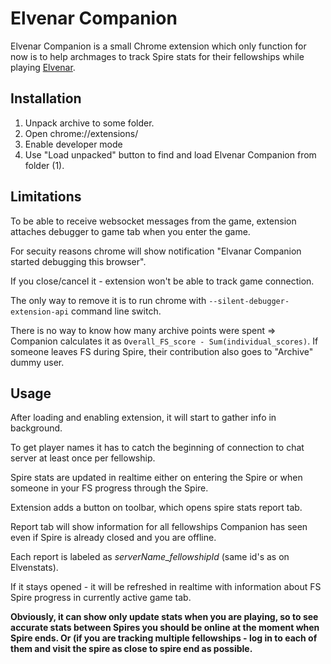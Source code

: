 ﻿Elvenar Companion
==============

Elvenar Companion is a small Chrome extension which only function for now is to help archmages to track Spire stats for their fellowships while playing [Elvenar](https://elvenar.com).

Installation
---------

1. Unpack archive to some folder.
2. Open chrome://extensions/
3. Enable developer mode
4. Use "Load unpacked" button to find and load Elvenar Companion from folder (1).

Limitations
---------

To be able to receive websocket messages from the game, extension attaches debugger to game tab when you enter the game.

For secuity reasons chrome will show notification "Elvanar Companion started debugging this browser".

If you close/cancel it - extension won't be able to track game connection.

The only way to remove it is to run chrome with `--silent-debugger-extension-api` command line switch.

There is no way to know how many archive points were spent => Companion calculates it as `Overall_FS_score - Sum(individual_scores)`. If someone leaves FS during Spire, their contribution also goes to "Archive" dummy user.

Usage
---------

After loading and enabling extension, it will start to gather info in background.

To get player names it has to catch the beginning of connection to chat server at least once per fellowship.

Spire stats are updated in realtime either on entering the Spire or when someone in your FS progress through the Spire.

Extension adds a button on toolbar, which opens spire stats report tab.

Report tab will show information for all fellowships Companion has seen even if Spire is already closed and you are offline.

Each report is labeled as *serverName_fellowshipId* (same id's as on Elvenstats).

If it stays opened - it will be refreshed in realtime with information about FS Spire progress in currently active game tab.

**Obviously, it can show only update stats when you are playing, so to see accurate stats between Spires you should be online at the moment when Spire ends. 
Or (if you are tracking multiple fellowships - log in to each of them and visit the spire as close to spire end as possible.**
